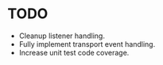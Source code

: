 TODO
====

* Cleanup listener handling.
* Fully implement transport event handling.
* Increase unit test code coverage.
